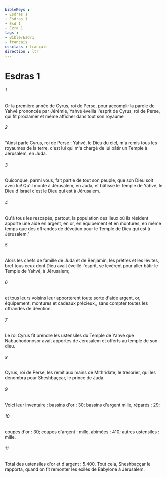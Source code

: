 ```yaml
---
bibleKeys : 
- Esdras 1
- Esdras 1
- Esd 1
- Ezra 1
tags : 
- Bible/Esd/1
- français
cssclass : français
direction : ltr
---
```


# Esdras 1

###### 1
Or la première année de Cyrus, roi de Perse, pour accomplir la parole de Yahvé prononcée par Jérémie, Yahvé éveilla l'esprit de Cyrus, roi de Perse, qui fit proclamer et même afficher dans tout son royaume
###### 2
"Ainsi parle Cyrus, roi de Perse : Yahvé, le Dieu du ciel, m'a remis tous les royaumes de la terre, c'est lui qui m'a chargé de lui bâtir un Temple à Jérusalem, en Juda.
###### 3
Quiconque, parmi vous, fait partie de tout son peuple, que son Dieu soit avec lui! Qu'il monte à Jérusalem, en Juda, et bâtisse le Temple de Yahvé, le Dieu d'Israël c'est le Dieu qui est à Jérusalem.
###### 4
Qu'à tous les rescapés, partout, la population des lieux où ils résident apporte une aide en argent, en or, en équipement et en montures, en même temps que des offrandes de dévotion pour le Temple de Dieu qui est à Jérusalem."
###### 5
Alors les chefs de famille de Juda et de Benjamin, les prêtres et les lévites, bref tous ceux dont Dieu avait éveillé l'esprit, se levèrent pour aller bâtir le Temple de Yahvé, à Jérusalem;
###### 6
et tous leurs voisins leur apportèrent toute sorte d'aide argent, or, équipement, montures et cadeaux précieux,, sans compter toutes les offrandes de dévotion.
###### 7
Le roi Cyrus fit prendre les ustensiles du Temple de Yahvé que Nabuchodonosor avait apportés de Jérusalem et offerts au temple de son dieu.
###### 8
Cyrus, roi de Perse, les remit aux mains de Mithridate, le trésorier, qui les dénombra pour Sheshbaççar, le prince de Juda.
###### 9
Voici leur inventaire : bassins d'or : 30; bassins d'argent mille, réparés : 29;
###### 10
coupes d'or : 30; coupes d'argent : mille, abîmées : 410; autres ustensiles : mille.
###### 11
Total des ustensiles d'or et d'argent : 5.400. Tout cela, Sheshbaççar le rapporta, quand on fit remonter les exilés de Babylone à Jérusalem.
